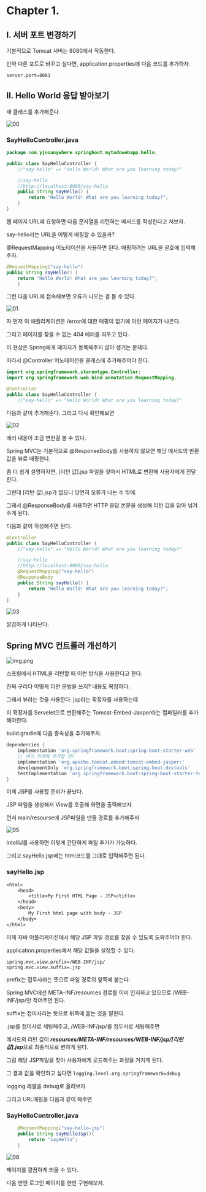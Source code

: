 # Chapter 1.

## I. 서버 포트 변경하기
기본적으로 Tomcat 서버는 8080에서 작동한다.

만약 다른 포트로 바꾸고 싶다면, application.properties에 다음 코드를 추가하자.
```properties
server.port=8081
```
## II. Hello World 응답 받아보기

새 클래스를 추가해준다.

![00](img/00.png)

### SayHelloController.java
```java
package com.yjooanywhere.springboot.mytodowebapp.hello;

public class SayHelloController {
    //"say-hello" => "Hello World! What are you learning today?"

    //say-hello
    //http://localhost:8080/say-hello
    public String sayHello() {
        return "Hello World! What are you learning today?";
    }
}
```
웹 페이지 URL에 요청하면 다음 문자열을 리턴하는 메서드를 작성한다고 쳐보자.

say-hello라는 URL을 어떻게 매핑할 수 있을까?

@RequestMapping 어노테이션을 사용하면 된다. 매핑하려는 URL을 괄호에 입력해주자.

```java
@RequestMapping("say-hello")    
public String sayHello() {
    return "Hello World! What are you learning today?";
    }
```
그런 다음 URL에 접속해보면 오류가 나오는 걸 볼 수 있다.

![01](img/01.png)

자 먼저 이 애플리케이션은 /error에 대한 매핑이 없기에 이런 페이지가 나온다.

그리고 페이지를 찾을 수 없는 404 에러를 띄우고 있다.

이 현상은 Spring에게 페이지가 등록해주지 않아 생기는 문제다.

따라서 @Controller 어노테이션을 클래스에 추가해주어야 한다.

```java
import org.springframework.stereotype.Controller;
import org.springframework.web.bind.annotation.RequestMapping;

@Controller
public class SayHelloController {
    //"say-hello" => "Hello World! What are you learning today?"
```

다음과 같이 추가해준다. 그리고 다시 확인해보면

![02](img/02.png)

에러 내용이 조금 변한걸 볼 수 있다.

Spring MVC는 기본적으로 @ResponseBody를 사용하지 않으면 해당 메서드의 반환 값을 뷰로 매핑한다.

좀 더 쉽게 설명하자면, [리턴 값].jsp 파일을 찾아서 HTML로 변환해 사용자에게 전달한다.

그런데 [리턴 값].jsp가 없으니 당연히 오류가 나는 수 밖에.

그래서 @ResponseBody를 사용하면 HTTP 응답 본문을 생성해 리턴 값을 담아 넘겨주게 된다.

다음과 같이 작성해주면 된다.

```java
@Controller
public class SayHelloController {
    //"say-hello" => "Hello World! What are you learning today?"

    //say-hello
    //http://localhost:8080/say-hello
    @RequestMapping("say-hello")
    @ResponseBody
    public String sayHello() {
        return "Hello World! What are you learning today?";
    }
}
```

![03](img/03.png)

깔끔하게 나타난다.

## Spring MVC 컨트롤러 개선하기

![img.png](img/04.png)

스프링에서 HTML을 리턴할 때 이런 방식을 사용한다고 한다.

진짜 구리다 어떻게 이런 문법을 쓰지? 내용도 복잡하다.

그래서 뷰라는 것을 사용한다. jsp라는 확장자를 사용하는데

이 확장자를 Servelet으로 변환해주는 Tomcat-Embed-Jasper라는 컴파일러를 추가해야한다.

build.gradle에 다음 종속성을 추가해주자.

```groovy
dependencies {
    implementation 'org.springframework.boot:spring-boot-starter-web'
    // 여기 아래에 추가할 것!
    implementation 'org.apache.tomcat.embed:tomcat-embed-jasper:'
    developmentOnly 'org.springframework.boot:spring-boot-devtools'
    testImplementation 'org.springframework.boot:spring-boot-starter-test'
}
```

이제 JSP를 사용할 준비가 끝났다.

JSP 파일을 생성해서 View를 호출해 화면을 출력해보자.

먼저 main/resourse에 JSP파일을 만들 경로를 추가해주자

![05](img/05.png)

IntelliJ를 사용하면 이렇게 간단하게 파일 추가가 가능하다.

그리고 sayHello.jsp에는 html코드를 그대로 입력해주면 된다.

### sayHello.jsp
```jsp
<html>
    <head>
        <title>My First HTML Page - JSP</title>
    </head>
    <body>
        My First html page with body - JSP
    </body>
</html>
```

이제 자바 어플리케이션에서 해당 JSP 파일 경로를 찾을 수 있도록 도와주어야 한다.

application.properties에서 해당 값들을 설정할 수 있다.

```properties
spring.mvc.view.prefix=/WEB-INF/jsp/
spring.mvc.view.suffix=.jsp
```

prefix는 접두사라는 뜻으로 파일 경로의 앞쪽에 붙는다.

Spring MVC에선 META-INF/resources 경로를 이미 인지하고 있으므로 /WEB-INF/jsp/만 적어주면 된다.

suffix는 접미사라는 뜻으로 뒤쪽에 붙는 것을 말한다.

.jsp를 접미사로 세팅해주고, /WEB-INF/jsp/를 접두사로 세팅해주면

메서드의 리턴 값이 ***resources/META-INF/resources/WEB-INF/jsp/[리턴 값].jsp***으로 최종적으로 변하게 된다.

그럼 해당 JSP파일을 찾아 사용자에게 로드해주는 과정을 거치게 된다.

그 결과 값을 확인하고 싶다면 `logging.level.org.springframework=debug`

logging 레벨을 debug로 올려보자.

그리고 URL매핑을 다음과 같이 해주면

### SayHelloController.java
```java
    @RequestMapping("say-hello-jsp")
    public String sayHelloJsp(){
        return "sayHello";
    }
```



![06](img/06.png)

페이지를 깔끔하게 띄울 수 있다.

다음 번엔 로그인 페이지를 한번 구현해보자.